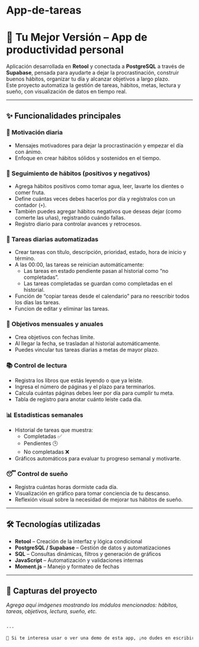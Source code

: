 # App-de-tareas
# 🧠 Tu Mejor Versión – App de productividad personal

Aplicación desarrollada en **Retool** y conectada a **PostgreSQL** a través de **Supabase**, pensada para ayudarte a dejar la procrastinación, construir buenos hábitos, organizar tu día y alcanzar objetivos a largo plazo.  
Este proyecto automatiza la gestión de tareas, hábitos, metas, lectura y sueño, con visualización de datos en tiempo real.

---

## ✨ Funcionalidades principales

### 💬 Motivación diaria
- Mensajes motivadores para dejar la procrastinación y empezar el día con ánimo.
- Enfoque en crear hábitos sólidos y sostenidos en el tiempo.

### 🔁 Seguimiento de hábitos (positivos y negativos)
- Agrega hábitos positivos como tomar agua, leer, lavarte los dientes o comer fruta.
- Define cuántas veces debes hacerlos por día y regístralos con un contador (`+`).
- También puedes agregar hábitos negativos que deseas dejar (como comerte las uñas), registrando cuándo fallas.
- Registro diario para controlar avances y retrocesos.

### 📝 Tareas diarias automatizadas
- Crear tareas con título, descripción, prioridad, estado,  hora de inicio y término.
- A las 00:00, las tareas se reinician automáticamente:
  - Las tareas en estado pendiente pasan al historial como “no completadas”.
  - Las tareas completadas se guardan como completadas en el historial.
- Función de “copiar tareas desde el calendario” para no reescribir todos los días las tareas.
- Funcion de editar y eliminar las tareas.

### 🎯 Objetivos mensuales y anuales
- Crea objetivos con fechas límite.
- Al llegar la fecha, se trasladan al historial automáticamente.
- Puedes vincular tus tareas diarias a metas de mayor plazo.

### 📚 Control de lectura
- Registra los libros que estás leyendo o que ya leíste.
- Ingresa el número de páginas y el plazo para terminarlos.
- Calcula cuántas páginas debes leer por día para cumplir tu meta.
- Tabla de registro para anotar cuánto leíste cada día.

### 📊 Estadísticas semanales
- Historial de tareas que muestra:
  - Completadas ✅
  - Pendientes 🕒
  - No completadas ❌
- Gráficos automáticos para evaluar tu progreso semanal y motivarte.

### 😴 Control de sueño
- Registra cuántas horas dormiste cada día.
- Visualización en gráfico para tomar conciencia de tu descanso.
- Reflexión visual sobre la necesidad de mejorar tus hábitos de sueño.

---

## 🛠️ Tecnologías utilizadas

- **Retool** – Creación de la interfaz y lógica condicional
- **PostgreSQL / Supabase** – Gestión de datos y automatizaciones
- **SQL** – Consultas dinámicas, filtros y generación de gráficos
- **JavaScript** – Automatización y validaciones internas
- **Moment.js** – Manejo y formateo de fechas

---

## 📸 Capturas del proyecto

_Agrega aquí imágenes mostrando los módulos mencionados: hábitos, tareas, objetivos, lectura, sueño, etc._

```markdown

---

💬 Si te interesa usar o ver una demo de esta app, ¡no dudes en escribirme o revisar el código/documentación!

